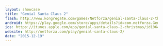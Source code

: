 ```yaml
---
layout: showcase
title: "Genial Santa Claus 2"
flash: http://www.kongregate.com/games/Netforza/genial-santa-claus-2-the-christmas-cards
android: https://play.google.com/store/apps/details?id=com.netforza.GenialSantaClaus2
ios: https://itunes.apple.com/app/genial-santa-claus-2-christmas/id1064711553?mt=8
website: http://netforza.com/play/genial-santa-claus-2/
date: "2015-12-19"
---
```

